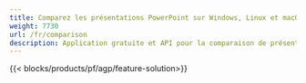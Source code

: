 ```yaml
---
title: Comparez les présentations PowerPoint sur Windows, Linux et macOS
weight: 7730
url: /fr/comparison
description: Application gratuite et API pour la comparaison de présentation PowerPoint pour PPT, PPS, PPTX, POTX, PPSX, PPTM et ODP
---
```


{{< blocks/products/pf/agp/feature-solution>}} 


